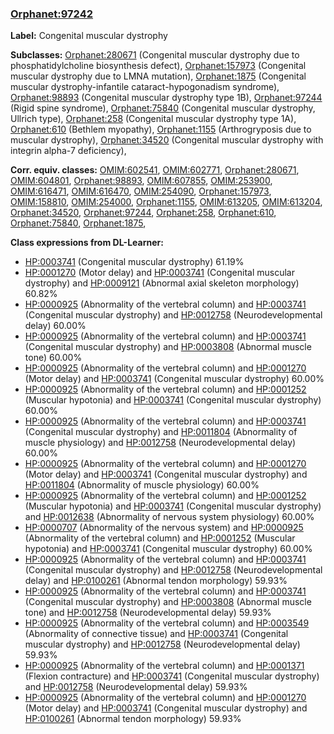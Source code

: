 
### [Orphanet:97242](http://www.orpha.net/ORDO/Orphanet_97242)
**Label:** Congenital muscular dystrophy

**Subclasses:** [Orphanet:280671](http://www.orpha.net/ORDO/Orphanet_280671) (Congenital muscular dystrophy due to phosphatidylcholine biosynthesis defect), [Orphanet:157973](http://www.orpha.net/ORDO/Orphanet_157973) (Congenital muscular dystrophy due to LMNA mutation), [Orphanet:1875](http://www.orpha.net/ORDO/Orphanet_1875) (Congenital muscular dystrophy-infantile cataract-hypogonadism syndrome), [Orphanet:98893](http://www.orpha.net/ORDO/Orphanet_98893) (Congenital muscular dystrophy type 1B), [Orphanet:97244](http://www.orpha.net/ORDO/Orphanet_97244) (Rigid spine syndrome), [Orphanet:75840](http://www.orpha.net/ORDO/Orphanet_75840) (Congenital muscular dystrophy, Ullrich type), [Orphanet:258](http://www.orpha.net/ORDO/Orphanet_258) (Congenital muscular dystrophy type 1A), [Orphanet:610](http://www.orpha.net/ORDO/Orphanet_610) (Bethlem myopathy), [Orphanet:1155](http://www.orpha.net/ORDO/Orphanet_1155) (Arthrogryposis due to muscular dystrophy), [Orphanet:34520](http://www.orpha.net/ORDO/Orphanet_34520) (Congenital muscular dystrophy with integrin alpha-7 deficiency), 

**Corr. equiv. classes:** [OMIM:602541](http://purl.obolibrary.org/obo/OMIM_602541), [OMIM:602771](http://purl.obolibrary.org/obo/OMIM_602771), [Orphanet:280671](http://www.orpha.net/ORDO/Orphanet_280671), [OMIM:604801](http://purl.obolibrary.org/obo/OMIM_604801), [Orphanet:98893](http://www.orpha.net/ORDO/Orphanet_98893), [OMIM:607855](http://purl.obolibrary.org/obo/OMIM_607855), [OMIM:253900](http://purl.obolibrary.org/obo/OMIM_253900), [OMIM:616471](http://purl.obolibrary.org/obo/OMIM_616471), [OMIM:616470](http://purl.obolibrary.org/obo/OMIM_616470), [OMIM:254090](http://purl.obolibrary.org/obo/OMIM_254090), [Orphanet:157973](http://www.orpha.net/ORDO/Orphanet_157973), [OMIM:158810](http://purl.obolibrary.org/obo/OMIM_158810), [OMIM:254000](http://purl.obolibrary.org/obo/OMIM_254000), [Orphanet:1155](http://www.orpha.net/ORDO/Orphanet_1155), [OMIM:613205](http://purl.obolibrary.org/obo/OMIM_613205), [OMIM:613204](http://purl.obolibrary.org/obo/OMIM_613204), [Orphanet:34520](http://www.orpha.net/ORDO/Orphanet_34520), [Orphanet:97244](http://www.orpha.net/ORDO/Orphanet_97244), [Orphanet:258](http://www.orpha.net/ORDO/Orphanet_258), [Orphanet:610](http://www.orpha.net/ORDO/Orphanet_610), [Orphanet:75840](http://www.orpha.net/ORDO/Orphanet_75840), [Orphanet:1875](http://www.orpha.net/ORDO/Orphanet_1875), 

**Class expressions from DL-Learner:**

- [HP:0003741](http://purl.obolibrary.org/obo/HP_0003741) (Congenital muscular dystrophy) 61.19%
- [HP:0001270](http://purl.obolibrary.org/obo/HP_0001270) (Motor delay) and [HP:0003741](http://purl.obolibrary.org/obo/HP_0003741) (Congenital muscular dystrophy) and [HP:0009121](http://purl.obolibrary.org/obo/HP_0009121) (Abnormal axial skeleton morphology) 60.82%
- [HP:0000925](http://purl.obolibrary.org/obo/HP_0000925) (Abnormality of the vertebral column) and [HP:0003741](http://purl.obolibrary.org/obo/HP_0003741) (Congenital muscular dystrophy) and [HP:0012758](http://purl.obolibrary.org/obo/HP_0012758) (Neurodevelopmental delay) 60.00%
- [HP:0000925](http://purl.obolibrary.org/obo/HP_0000925) (Abnormality of the vertebral column) and [HP:0003741](http://purl.obolibrary.org/obo/HP_0003741) (Congenital muscular dystrophy) and [HP:0003808](http://purl.obolibrary.org/obo/HP_0003808) (Abnormal muscle tone) 60.00%
- [HP:0000925](http://purl.obolibrary.org/obo/HP_0000925) (Abnormality of the vertebral column) and [HP:0001270](http://purl.obolibrary.org/obo/HP_0001270) (Motor delay) and [HP:0003741](http://purl.obolibrary.org/obo/HP_0003741) (Congenital muscular dystrophy) 60.00%
- [HP:0000925](http://purl.obolibrary.org/obo/HP_0000925) (Abnormality of the vertebral column) and [HP:0001252](http://purl.obolibrary.org/obo/HP_0001252) (Muscular hypotonia) and [HP:0003741](http://purl.obolibrary.org/obo/HP_0003741) (Congenital muscular dystrophy) 60.00%
- [HP:0000925](http://purl.obolibrary.org/obo/HP_0000925) (Abnormality of the vertebral column) and [HP:0003741](http://purl.obolibrary.org/obo/HP_0003741) (Congenital muscular dystrophy) and [HP:0011804](http://purl.obolibrary.org/obo/HP_0011804) (Abnormality of muscle physiology) and [HP:0012758](http://purl.obolibrary.org/obo/HP_0012758) (Neurodevelopmental delay) 60.00%
- [HP:0000925](http://purl.obolibrary.org/obo/HP_0000925) (Abnormality of the vertebral column) and [HP:0001270](http://purl.obolibrary.org/obo/HP_0001270) (Motor delay) and [HP:0003741](http://purl.obolibrary.org/obo/HP_0003741) (Congenital muscular dystrophy) and [HP:0011804](http://purl.obolibrary.org/obo/HP_0011804) (Abnormality of muscle physiology) 60.00%
- [HP:0000925](http://purl.obolibrary.org/obo/HP_0000925) (Abnormality of the vertebral column) and [HP:0001252](http://purl.obolibrary.org/obo/HP_0001252) (Muscular hypotonia) and [HP:0003741](http://purl.obolibrary.org/obo/HP_0003741) (Congenital muscular dystrophy) and [HP:0012638](http://purl.obolibrary.org/obo/HP_0012638) (Abnormality of nervous system physiology) 60.00%
- [HP:0000707](http://purl.obolibrary.org/obo/HP_0000707) (Abnormality of the nervous system) and [HP:0000925](http://purl.obolibrary.org/obo/HP_0000925) (Abnormality of the vertebral column) and [HP:0001252](http://purl.obolibrary.org/obo/HP_0001252) (Muscular hypotonia) and [HP:0003741](http://purl.obolibrary.org/obo/HP_0003741) (Congenital muscular dystrophy) 60.00%
- [HP:0000925](http://purl.obolibrary.org/obo/HP_0000925) (Abnormality of the vertebral column) and [HP:0003741](http://purl.obolibrary.org/obo/HP_0003741) (Congenital muscular dystrophy) and [HP:0012758](http://purl.obolibrary.org/obo/HP_0012758) (Neurodevelopmental delay) and [HP:0100261](http://purl.obolibrary.org/obo/HP_0100261) (Abnormal tendon morphology) 59.93%
- [HP:0000925](http://purl.obolibrary.org/obo/HP_0000925) (Abnormality of the vertebral column) and [HP:0003741](http://purl.obolibrary.org/obo/HP_0003741) (Congenital muscular dystrophy) and [HP:0003808](http://purl.obolibrary.org/obo/HP_0003808) (Abnormal muscle tone) and [HP:0012758](http://purl.obolibrary.org/obo/HP_0012758) (Neurodevelopmental delay) 59.93%
- [HP:0000925](http://purl.obolibrary.org/obo/HP_0000925) (Abnormality of the vertebral column) and [HP:0003549](http://purl.obolibrary.org/obo/HP_0003549) (Abnormality of connective tissue) and [HP:0003741](http://purl.obolibrary.org/obo/HP_0003741) (Congenital muscular dystrophy) and [HP:0012758](http://purl.obolibrary.org/obo/HP_0012758) (Neurodevelopmental delay) 59.93%
- [HP:0000925](http://purl.obolibrary.org/obo/HP_0000925) (Abnormality of the vertebral column) and [HP:0001371](http://purl.obolibrary.org/obo/HP_0001371) (Flexion contracture) and [HP:0003741](http://purl.obolibrary.org/obo/HP_0003741) (Congenital muscular dystrophy) and [HP:0012758](http://purl.obolibrary.org/obo/HP_0012758) (Neurodevelopmental delay) 59.93%
- [HP:0000925](http://purl.obolibrary.org/obo/HP_0000925) (Abnormality of the vertebral column) and [HP:0001270](http://purl.obolibrary.org/obo/HP_0001270) (Motor delay) and [HP:0003741](http://purl.obolibrary.org/obo/HP_0003741) (Congenital muscular dystrophy) and [HP:0100261](http://purl.obolibrary.org/obo/HP_0100261) (Abnormal tendon morphology) 59.93%


